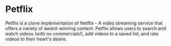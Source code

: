 # Petflix
Petflix is a clone implementation of Netflix - A video streaming service that offers a variety of award-winning content. Petflix allows users to search and watch videos (with no commercials!), add videos to a saved list, and rate videos to their heart's desire.
